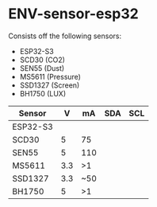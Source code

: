 # ENV-sensor-esp32

Consists off the following sensors:

- ESP32-S3
- SCD30 (CO2)
- SEN55 (Dust)
- MS5611 (Pressure)
- SSD1327 (Screen)
- BH1750 (LUX)

| Sensor   |   V   |  mA | SDA | SCL |
|----------|-------|-----|-----|-----|
| ESP32-S3 |       |     |     |     |
| SCD30    |   5   | 75  |     |     |
| SEN55    |   5   | 110 |     |     |
| MS5611   |  3.3  | >1  |     |     |
| SSD1327  |  3.3  | ~50 |     |     |
| BH1750   |   5   | >1  |     |     |
